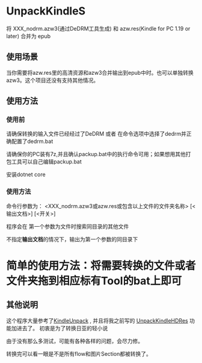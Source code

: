 # UnpackKindleS
将 XXX_nodrm.azw3(通过DeDRM工具生成) 和 azw.res(Kindle for PC 1.19 or later) 合并为 epub

## 使用场景
当你需要将azw.res里的高清资源和azw3合并输出到epub中时。也可以单独转换azw3。这个项目还没有支持其他情况。

## 使用方法

### 使用前
请确保转换的输入文件已经经过了DeDRM 或者 在命令选项中选择了dedrm并正确配置了dedrm.bat

请确保你的PC装有7z,并且确认packup.bat中的执行命令可用；如果想用其他打包工具可以自己编辑packup.bat

安装dotnet core


### 使用方法

命令行参数为：
<XXX_nodrm.azw3或azw.res或包含以上文件的文件夹名称> [<输出文档>] [<开关>]

程序会在
第一个参数为文件时搜索同目录的其他文件

不指定**输出文档**的情况下，输出为第一个参数的同目录下

# 简单的使用方法：将需要转换的文件或者文件夹拖到相应标有Tool的bat上即可 

## 其他说明

这个程序大量参考了[KindleUnpack](https://github.com/kevinhendricks/KindleUnpack) ,
并且将我之前写的 [UnpackKindleHDRes](https://github.com/Aeroblast/UnpackKindleHDRes) 功能加进去了。
初衷是为了转换日亚的轻小说

由于没有那么多测试，可能有各种各样的问题，会尽力修。

转换完可以看一眼是不是所有flow和图片Section都被转换了。

